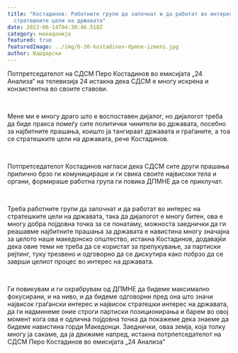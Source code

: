 ```yaml
---
title: "Костадинов: Работните групи да започнат и да работат во интерес на
  стратешките цели на државата"
date: 2023-06-14T04:30:46.518Z
category: македонија
featured: true
featuredImage: ../img/6-30-kostadinov-dpmne-izmeni.jpg
author: Вардарски
---
```

<!--StartFragment-->

Потпретседателот на СДСМ Перо Костадинов во емисијата „24 Анализа“ на телевизија 24 истакна дека СДСМ е многу искрена и конзистентна во своите ставови.

 

Мене ми е многу драго што е воспоставен дијалог, но дијалогот треба да биде пракса помеѓу сите политички чинители во државата, посебно за најбитните прашања, коишто ја тангираат државата и граѓаните, а тоа се стратешките цели на државата, рече Костадинов.

 

Потпретседателот Костадинов нагласи дека СДСМ сите други прашања прилично брзо ги комуницираше и ги свика своите највисоки тела и органи, формираше работна група ги повика ДПМНЕ да се приклучат.

 

Треба работните групи да започнат и да работат во интерес на стратешките цели на државата, така да дијалогот е многу битен, ова е многу добра појдовна точка за се понатаму, можноста заеднички да ги реашавме најбитните прашања за државата е навистина многу значајна за целото наше македонско општество, истакна Костадинов, додавајќи дека овие теми не треба да се користат за препукување, за партиски рејтинг, туку трезвено и одговорно да се дискутира како побрзо да се заврши целиот процес во интерес на државата.

 

Ги повикувам и ги охрабрувам од ДПМНЕ да бидеме максимално фокусирани, и на ниво, и да бидеме одговорни пред она што значи највисок граѓански интерес и највисок стратешки интерес на државата, да ги надминеме оние строги партиски позиционирања и барем во овој момент кога ова е одлична појдовна точка да покажеме дека знаеме да бидеме навистина горди Македонци. Заеднички, оваа земја, која толку многу ја сакаме, да ја движиме напред, истакна потрпетседателот на СДСМ Перо Костадинов во емисијата „24 Анализа“

<!--EndFragment-->
